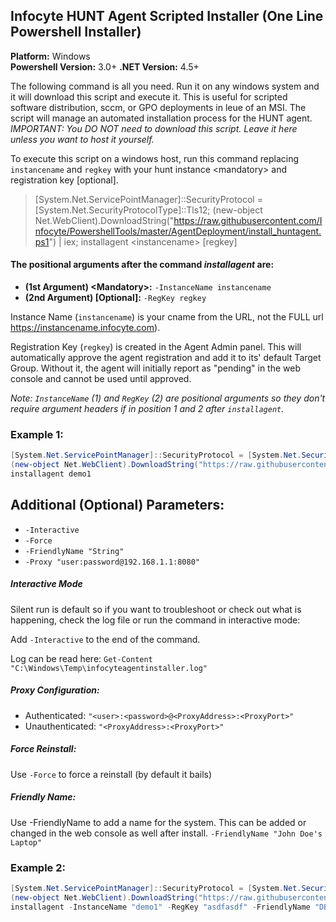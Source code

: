 ## Infocyte HUNT Agent Scripted Installer (One Line Powershell Installer)
**Platform:** Windows  
**Powershell Version:** 3.0+
**.NET Version:** 4.5+

The following command is all you need.  Run it on any windows system and it will download this script and execute it.  This is useful for scripted software distribution, sccm, or GPO deployments in leue of an MSI.  The script will manage an automated installation process for the HUNT agent.  *IMPORTANT: You DO NOT need to download this script. Leave it here unless you want to host it yourself.*

To execute this script on a windows host, run this command replacing `instancename` and `regkey` with your hunt instance \<mandatory\> and registration key [optional].


> [System.Net.ServicePointManager]::SecurityProtocol = [System.Net.SecurityProtocolType]::Tls12; (new-object Net.WebClient).DownloadString("https://raw.githubusercontent.com/Infocyte/PowershellTools/master/AgentDeployment/install_huntagent.ps1") | iex; installagent \<instancename\> [regkey]


#### The positional arguments after the command *installagent* are:  
* **(1st Argument) \<Mandatory\>:** `-InstanceName instancename`
* **(2nd Argument) [Optional]:** `-RegKey regkey`

Instance Name (`instancename`) is your cname from the URL, not the FULL url https://instancename.infocyte.com).

Registration Key (`regkey`) is created in the Agent Admin panel. This will automatically approve the agent registration and add it to its' default Target Group. Without it, the agent will initially report as "pending" in the web console and cannot be used until approved.

*Note: `InstanceName` (1) and `RegKey` (2) are positional arguments so they don't require argument headers if in position 1 and 2 after `installagent`.*


### Example 1:  
```powershell
[System.Net.ServicePointManager]::SecurityProtocol = [System.Net.SecurityProtocolType]::Tls12;
(new-object Net.WebClient).DownloadString("https://raw.githubusercontent.com/Infocyte/PowershellTools/master/AgentDeployment/install_huntagent.ps1") | iex;
installagent demo1
```

## Additional (Optional) Parameters:
* `-Interactive`
* `-Force`
* `-FriendlyName "String"`
* `-Proxy "user:password@192.168.1.1:8080"`


##### Interactive Mode
Silent run is default so if you want to troubleshoot or check out what is happening, check the log file or run the command in interactive mode:

Add `-Interactive` to the end of the command.

Log can be read here:
`Get-Content "C:\Windows\Temp\infocyteagentinstaller.log"`

##### Proxy Configuration:
* Authenticated: `"<user>:<password>@<ProxyAddress>:<ProxyPort>"`
* Unauthenticated: `"<ProxyAddress>:<ProxyPort>"`

##### Force Reinstall:
Use `-Force` to force a reinstall (by default it bails)

##### Friendly Name:
Use -FriendlyName to add a name for the system. This can be added or changed in the web console as well after install.
`-FriendlyName "John Doe's Laptop"`


### Example 2:  
```powershell
[System.Net.ServicePointManager]::SecurityProtocol = [System.Net.SecurityProtocolType]::Tls12;
(new-object Net.WebClient).DownloadString("https://raw.githubusercontent.com/Infocyte/PowershellTools/master/AgentDeployment/install_huntagent.ps1") | iex;
installagent -InstanceName "demo1" -RegKey "asdfasdf" -FriendlyName "DBServer1" -Proxy "user:password@192.168.1.1:8080" -Interactive
```
